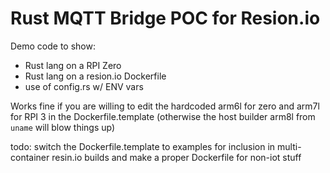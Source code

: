 Rust MQTT Bridge POC for Resion.io
=======

Demo code to show:

* Rust lang on a RPI Zero
* Rust lang on a resion.io Dockerfile
* use of config.rs w/ ENV vars

Works fine if you are willing to edit the hardcoded arm6l for zero and arm7l for RPI 3 in the Dockerfile.template (otherwise the host builder arm8l from `uname` will blow things up)


todo: switch the Dockerfile.template to examples for inclusion in multi-container resin.io builds and make a proper Dockerfile for non-iot stuff

